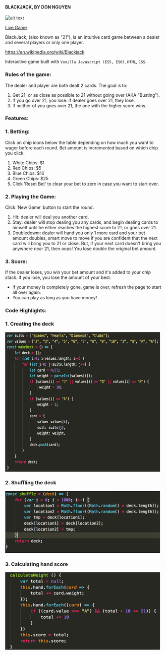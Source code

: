 #### BLACKJACK, BY DON NGUYEN

![alt text](https://media.giphy.com/media/5R0yySN75A48x4jvqH/giphy.gif)

[Live Game](https://thedonwind69.github.io/blackjack/index.html)

BlackJack, (also known as "21"), is an intuitive card game between a dealer and several players or only one player. 

https://en.wikipedia.org/wiki/Blackjack

Interactive game built with `Vanilla Javascript (ES5, ES6)`, `HTML`, `CSS`.

### Rules of the game:

The dealer and player are both dealt 2 cards. The goal is to:
1. Get 21, or as close as possible to 21 without going over (AKA "Busting").
2. If you go over 21, you lose. If dealer goes over 21, they lose. 
3. If neither of you goes over 21, the one with the higher score wins.

### Features:

### 1. Betting: 

Click on chip icons below the table depending on how much you want to wager before each round. Bet amount is incremented based on which chip you click.
1. White Chips: $1
2. Red Chips: $5
3. Blue Chips: $10
4. Green Chips: $25
5. Click 'Reset Bet' to clear your bet to zero in case you want to start over.

### 2. Playing the Game: 

Click 'New Game' button to start the round.
1. Hit: dealer will deal you another card.
2. Stay: dealer will stop dealing you any cards, and begin dealing cards to himself until he either reaches the highest score to 21, or goes over 21.
3. Doubledowm: dealer will hand you only 1 more card and your bet amount doubles, smart move to move if you are confident that the next card will bring you to 21 or close. But, if your next card doesn't bring you anywhere near 21, then oops! You lose double the original bet amount.

### 3. Score: 
If the dealer loses, you win your bet amount and it's added to your chip stack. If you lose, you lose the amount of your best. 
- If your money is completely gone, game is over, refresh the page to start all over again.
- You can play as long as you have money!

### Code Highlights:

### 1. Creating the deck

<div>
    <img src="/images/screen1.png" width="500px" height="450px"</img> 
</div>

### 2. Shuffling the deck

<div>
    <img src="/images/screen2.png" width="500px" height="200px"</img> 
</div>

### 3. Calculating hand score

<div>
    <img src="/images/screen3.png" width="500px" height="250px"</img> 
</div>